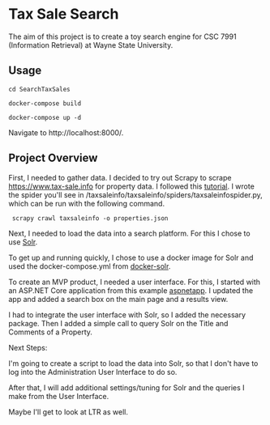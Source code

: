 # Tax Sale Search

The aim of this project is to create a toy search engine for CSC 7991 (Information Retrieval) at Wayne State University.

**Usage**
---
``` 
cd SearchTaxSales

docker-compose build

docker-compose up -d
```

Navigate to http://localhost:8000/.


**Project Overview**
---

First, I needed to gather data. I decided to try out Scrapy to scrape https://www.tax-sale.info for property data. I followed this [tutorial](https://docs.scrapy.org/en/latest/intro/tutorial.html). I wrote the spider you'll see in /taxsaleinfo/taxsaleinfo/spiders/taxsaleinfospider.py, which can be run with the following command.

``` scrapy crawl taxsaleinfo -o properties.json```

Next, I needed to load the data into a search platform. For this I chose to use [Solr](https://solr.apache.org/).

To get up and running quickly, I chose to use a docker image for Solr and used the docker-compose.yml from [docker-solr](https://github.com/docker-solr/docker-solr).

To create an MVP product, I needed a user interface. For this, I started with an ASP.NET Core application from this example [aspnetapp](https://github.com/dotnet/dotnet-docker/tree/main/samples/aspnetapp). I updated the app and added a search box on the main page and a results view.

I had to integrate the user interface with Solr, so I added the necessary package. Then I added a simple call to query Solr on the Title and Comments of a Property.

Next Steps:

I'm going to create a script to load the data into Solr, so that I don't have to log into the Administration User Interface to do so.

After that, I will add additional settings/tuning for Solr and the queries I make from the User Interface.

Maybe I'll get to look at LTR as well.